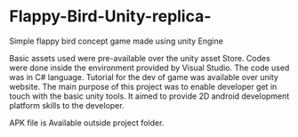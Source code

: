 # Flappy-Bird-Unity-replica-
Simple flappy bird concept game made using unity Engine

Basic assets used were pre-available over the unity asset Store. Codes were done inside the environment provided by Visual Studio.
The code used was in C# language. Tutorial for the dev of game was available over unity website.
The main purpose of this project was to enable developer get in touch with the basic unity tools.
It aimed to provide 2D android development platform skills to the developer.

APK file is Available outside project folder.

